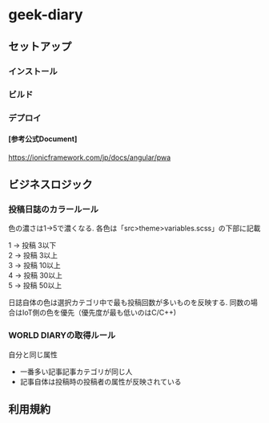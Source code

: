 # geek-diary

## セットアップ
### インストール
### ビルド
### デプロイ
#### [参考公式Document]
https://ionicframework.com/jp/docs/angular/pwa

## ビジネスロジック
### 投稿日誌のカラールール
色の濃さは1->5で濃くなる.
各色は「src>theme>variables.scss」の下部に記載

1 → 投稿 3以下 \
2 → 投稿 3以上 \
3 → 投稿 10以上 \
4 → 投稿 30以上 \
5 → 投稿 50以上

日誌自体の色は選択カテゴリ中で最も投稿回数が多いものを反映する.
同数の場合はIoT側の色を優先（優先度が最も低いのはC/C++)
### WORLD DIARYの取得ルール
自分と同じ属性
* 一番多い記事記事カテゴリが同じ人
* 記事自体は投稿時の投稿者の属性が反映されている

## 利用規約
